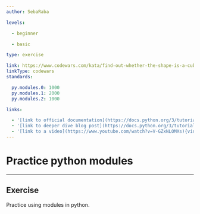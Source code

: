 ```yaml
---
author: SebaRaba

levels:

  - beginner

  - basic

type: exercise

link: https://www.codewars.com/kata/find-out-whether-the-shape-is-a-cube
linkType: codewars
standards:

  py.modules.0: 1000
  py.modules.1: 2000
  py.modules.2: 1000

links:

  - '[link to official documentation](https://docs.python.org/3/tutorial/modules.html){website}'
  - '[link to deeper dive blog post](https://docs.python.org/3/tutorial/modules.html){website}'
  - '[link to a video](https://www.youtube.com/watch?v=V-GZxNLOMXs){video}'
---
```


# Practice python modules

---
## Exercise

Practice using modules in python.
